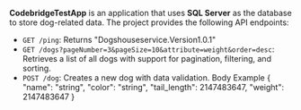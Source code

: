 **CodebridgeTestApp** is an application that uses **SQL Server** as the database to store dog-related data. The project provides the following API endpoints:

- `GET /ping`: Returns "Dogshouseservice.Version1.0.1"
- `GET /dogs?pageNumber=3&pageSize=10&attribute=weight&order=desc`: Retrieves a list of all dogs with support for pagination, filtering, and sorting.
- `POST /dog`: Creates a new dog with data validation.
Body Example
{
  "name": "string",
  "color": "string",
  "tail_length": 2147483647,
  "weight": 2147483647
}
